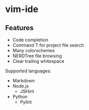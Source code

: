 vim-ide
=======

Features
--------

* Code completion
* Command T for project file search
* Many colorschemes
* NERDTree file browsing
* Clear trailing whitespace

Supported languages:

* Markdown
* Node.js
  - JSHint
* Python
  - Pylint

